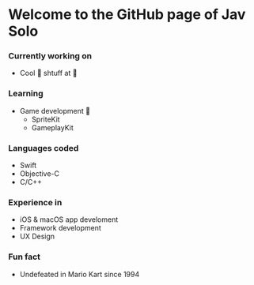 <!--
**jav-solo/jav-solo** is a ✨ _special_ ✨ repository because its `README.md` (this file) appears on your GitHub profile.

Here are some ideas to get you started:

- 🔭 I’m currently working on ...
- 🌱 I’m currently learning ...
- 👯 I’m looking to collaborate on ...
- 🤔 I’m looking for help with ...
- 💬 Ask me about ...
- 📫 How to reach me: ...
- 😄 Pronouns: ...
- ⚡ Fun fact: ...
-->

# Welcome to the GitHub page of Jav Solo

### Currently working on
- Cool 🛜 shtuff at &#63743;

### Learning
- Game development 👾
  - SpriteKit
  - GameplayKit

### Languages coded
- Swift
- Objective-C
- C/C++

### Experience in
- iOS & macOS app develoment
- Framework development
- UX Design

### Fun fact
- Undefeated in Mario Kart since 1994
